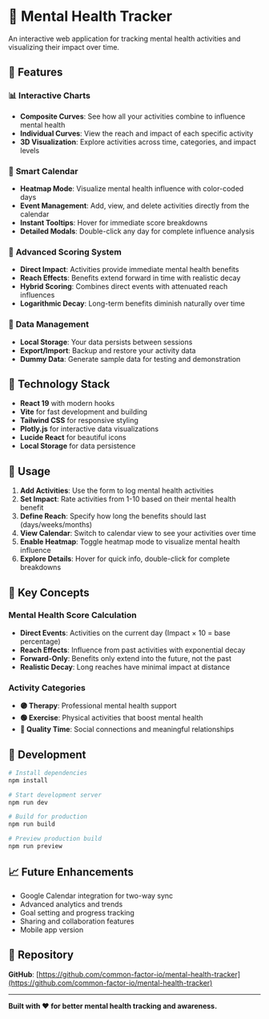 # 🧠 Mental Health Tracker

An interactive web application for tracking mental health activities and visualizing their impact over time.

## 🌟 Features

### 📊 **Interactive Charts**
- **Composite Curves**: See how all your activities combine to influence mental health
- **Individual Curves**: View the reach and impact of each specific activity
- **3D Visualization**: Explore activities across time, categories, and impact levels

### 📅 **Smart Calendar**
- **Heatmap Mode**: Visualize mental health influence with color-coded days
- **Event Management**: Add, view, and delete activities directly from the calendar
- **Instant Tooltips**: Hover for immediate score breakdowns
- **Detailed Modals**: Double-click any day for complete influence analysis

### 🎯 **Advanced Scoring System**
- **Direct Impact**: Activities provide immediate mental health benefits
- **Reach Effects**: Benefits extend forward in time with realistic decay
- **Hybrid Scoring**: Combines direct events with attenuated reach influences
- **Logarithmic Decay**: Long-term benefits diminish naturally over time

### 💾 **Data Management**
- **Local Storage**: Your data persists between sessions
- **Export/Import**: Backup and restore your activity data
- **Dummy Data**: Generate sample data for testing and demonstration

## 🚀 **Technology Stack**

- **React 19** with modern hooks
- **Vite** for fast development and building
- **Tailwind CSS** for responsive styling
- **Plotly.js** for interactive data visualizations
- **Lucide React** for beautiful icons
- **Local Storage** for data persistence

## 📱 **Usage**

1. **Add Activities**: Use the form to log mental health activities
2. **Set Impact**: Rate activities from 1-10 based on their mental health benefit
3. **Define Reach**: Specify how long the benefits should last (days/weeks/months)
4. **View Calendar**: Switch to calendar view to see your activities over time
5. **Enable Heatmap**: Toggle heatmap mode to visualize mental health influence
6. **Explore Details**: Hover for quick info, double-click for complete breakdowns

## 🎨 **Key Concepts**

### **Mental Health Score Calculation**
- **Direct Events**: Activities on the current day (Impact × 10 = base percentage)
- **Reach Effects**: Influence from past activities with exponential decay
- **Forward-Only**: Benefits only extend into the future, not the past
- **Realistic Decay**: Long reaches have minimal impact at distance

### **Activity Categories**
- **🟣 Therapy**: Professional mental health support
- **🟢 Exercise**: Physical activities that boost mental health  
- **🔵 Quality Time**: Social connections and meaningful relationships

## 🔧 **Development**

```bash
# Install dependencies
npm install

# Start development server
npm run dev

# Build for production
npm run build

# Preview production build
npm run preview
```

## 📈 **Future Enhancements**

- Google Calendar integration for two-way sync
- Advanced analytics and trends
- Goal setting and progress tracking
- Sharing and collaboration features
- Mobile app version

## 🔗 **Repository**

**GitHub**: [https://github.com/common-factor-io/mental-health-tracker](https://github.com/common-factor-io/mental-health-tracker)

---

**Built with ❤️ for better mental health tracking and awareness.**
